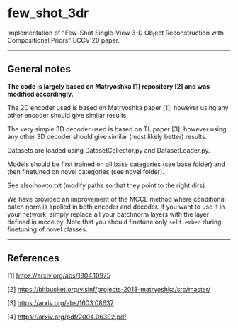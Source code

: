 # few_shot_3dr
Implementation of "Few-Shot Single-View 3-D Object Reconstruction with Compositional Priors" ECCV'20 paper. 


----------------------------------------------------------------------
General notes
----------------------------------------------------------------------
**The code is largely based on Matryoshka [1] repository [2] and was modified accordingly.**

The 2D encoder used is based on Matryoshka paper [1], however using any other encoder
should give similar results.

The very simple 3D decoder used is based on TL paper [3], however using any other
3D decoder should give similar (most likely better) results.

Datasets are loaded using DatasetCollector.py and DatasetLoader.py.

Models should be first trained on all base categories (see base folder) and then
finetuned on novel categories (see novel folder).

See also howto.txt (modify paths so that they point to the right dirs).

We have provided an improvement of the MCCE method where conditional batch norm is applied
in both encoder and decoder. If you want to use it in your network, simply replace all your batchnorm
layers with the layer defined in mcce.py. Note that you should finetune only `self.embed` 
during finetuning of novel classes.

-------------------------
References
---------------------------
	
[1] https://arxiv.org/abs/1804.10975

[2] https://bitbucket.org/visinf/projects-2018-matryoshka/src/master/

[3] https://arxiv.org/abs/1603.08637

[4] https://arxiv.org/pdf/2004.06302.pdf
